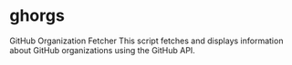 # ghorgs
GitHub Organization Fetcher  This script fetches and displays information about GitHub organizations using the GitHub API. 
